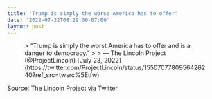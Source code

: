 ```yaml
---
title: 'Trump is simply the worse America has to offer'
date: '2022-07-22T08:29:00-07:00'
layout: post
---
```


<figure class="wp-block-embed is-type-rich is-provider-twitter wp-block-embed-twitter"><div class="wp-block-embed__wrapper">> “Trump is simply the worst America has to offer and is a danger to democracy.”
> 
> — The Lincoln Project (@ProjectLincoln) [July 23, 2022](https://twitter.com/ProjectLincoln/status/1550707780956426240?ref_src=twsrc%5Etfw)

<script async="" charset="utf-8" src="https://platform.twitter.com/widgets.js"></script></div></figure>Source: The Lincoln Project via Twitter